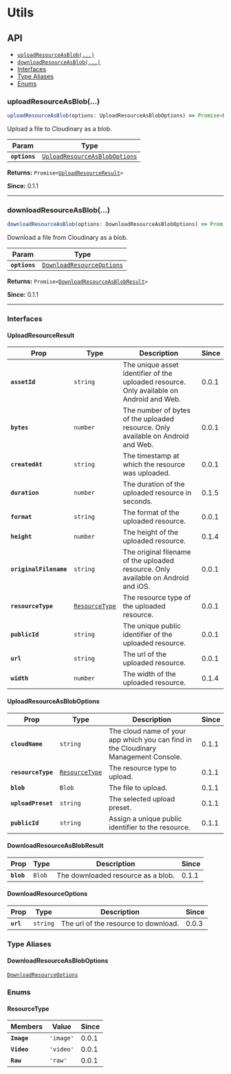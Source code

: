 # Utils

## API

<docgen-index>

* [`uploadResourceAsBlob(...)`](#uploadresourceasblob)
* [`downloadResourceAsBlob(...)`](#downloadresourceasblob)
* [Interfaces](#interfaces)
* [Type Aliases](#type-aliases)
* [Enums](#enums)

</docgen-index>

<docgen-api>
<!--Update the source file JSDoc comments and rerun docgen to update the docs below-->

### uploadResourceAsBlob(...)

```typescript
uploadResourceAsBlob(options: UploadResourceAsBlobOptions) => Promise<UploadResourceResult>
```

Upload a file to Cloudinary as a blob.

| Param         | Type                                                                                |
| ------------- | ----------------------------------------------------------------------------------- |
| **`options`** | <code><a href="#uploadresourceasbloboptions">UploadResourceAsBlobOptions</a></code> |

**Returns:** <code>Promise&lt;<a href="#uploadresourceresult">UploadResourceResult</a>&gt;</code>

**Since:** 0.1.1

--------------------


### downloadResourceAsBlob(...)

```typescript
downloadResourceAsBlob(options: DownloadResourceAsBlobOptions) => Promise<DownloadResourceAsBlobResult>
```

Download a file from Cloudinary as a blob.

| Param         | Type                                                                        |
| ------------- | --------------------------------------------------------------------------- |
| **`options`** | <code><a href="#downloadresourceoptions">DownloadResourceOptions</a></code> |

**Returns:** <code>Promise&lt;<a href="#downloadresourceasblobresult">DownloadResourceAsBlobResult</a>&gt;</code>

**Since:** 0.1.1

--------------------


### Interfaces


#### UploadResourceResult

| Prop                   | Type                                                  | Description                                                                              | Since |
| ---------------------- | ----------------------------------------------------- | ---------------------------------------------------------------------------------------- | ----- |
| **`assetId`**          | <code>string</code>                                   | The unique asset identifier of the uploaded resource. Only available on Android and Web. | 0.0.1 |
| **`bytes`**            | <code>number</code>                                   | The number of bytes of the uploaded resource. Only available on Android and Web.         | 0.0.1 |
| **`createdAt`**        | <code>string</code>                                   | The timestamp at which the resource was uploaded.                                        | 0.0.1 |
| **`duration`**         | <code>number</code>                                   | The duration of the uploaded resource in seconds.                                        | 0.1.5 |
| **`format`**           | <code>string</code>                                   | The format of the uploaded resource.                                                     | 0.0.1 |
| **`height`**           | <code>number</code>                                   | The height of the uploaded resource.                                                     | 0.1.4 |
| **`originalFilename`** | <code>string</code>                                   | The original filename of the uploaded resource. Only available on Android and iOS.       | 0.0.1 |
| **`resourceType`**     | <code><a href="#resourcetype">ResourceType</a></code> | The resource type of the uploaded resource.                                              | 0.0.1 |
| **`publicId`**         | <code>string</code>                                   | The unique public identifier of the uploaded resource.                                   | 0.0.1 |
| **`url`**              | <code>string</code>                                   | The url of the uploaded resource.                                                        | 0.0.1 |
| **`width`**            | <code>number</code>                                   | The width of the uploaded resource.                                                      | 0.1.4 |


#### UploadResourceAsBlobOptions

| Prop               | Type                                                  | Description                                                                         | Since |
| ------------------ | ----------------------------------------------------- | ----------------------------------------------------------------------------------- | ----- |
| **`cloudName`**    | <code>string</code>                                   | The cloud name of your app which you can find in the Cloudinary Management Console. | 0.1.1 |
| **`resourceType`** | <code><a href="#resourcetype">ResourceType</a></code> | The resource type to upload.                                                        | 0.1.1 |
| **`blob`**         | <code>Blob</code>                                     | The file to upload.                                                                 | 0.1.1 |
| **`uploadPreset`** | <code>string</code>                                   | The selected upload preset.                                                         | 0.1.1 |
| **`publicId`**     | <code>string</code>                                   | Assign a unique public identifier to the resource.                                  | 0.1.1 |


#### DownloadResourceAsBlobResult

| Prop       | Type              | Description                        | Since |
| ---------- | ----------------- | ---------------------------------- | ----- |
| **`blob`** | <code>Blob</code> | The downloaded resource as a blob. | 0.1.1 |


#### DownloadResourceOptions

| Prop      | Type                | Description                          | Since |
| --------- | ------------------- | ------------------------------------ | ----- |
| **`url`** | <code>string</code> | The url of the resource to download. | 0.0.3 |


### Type Aliases


#### DownloadResourceAsBlobOptions

<code><a href="#downloadresourceoptions">DownloadResourceOptions</a></code>


### Enums


#### ResourceType

| Members     | Value                | Since |
| ----------- | -------------------- | ----- |
| **`Image`** | <code>'image'</code> | 0.0.1 |
| **`Video`** | <code>'video'</code> | 0.0.1 |
| **`Raw`**   | <code>'raw'</code>   | 0.0.1 |

</docgen-api>
